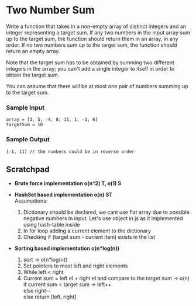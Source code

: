 # Two Number Sum

Write a function that takes in a non-empty array of distinct integers and an integer representing a target sum. If any two numbers in the input array sum up to the target sum, the function should return them in an array, in any order. If no two numbers sum up to the target sum, the function should return an empty array.

Note that the target sum has to be obtained by summing two different integers in the array; you can't add a single integer to itself in order to obtain the target sum.

You can assume that there will be at most one pair of numbers summing up to the target sum.

### Sample Input

```
array = [3, 5, -4, 8, 11, 1, -1, 6]
targetSum = 10
```

### Sample Output

```
[-1, 11] // the numbers could be in reverse order
```

## Scratchpad

* **Brute force implementation o(n^2) T, o(1) S**

* **HashSet based implementation o(n) ST**  
  Assumptions:

  1. Dictionary should be declared, we cant use flat array due to possible negative numbers in input. Let's use object in js as it implemented using hash-table inside
  2. In for loop adding a current element to the dictionary
  3. Checking if (target sum - current item) exists in the list

* **Sorting based implementation o(n\*log(n))**

  1. sort -> o(n\*log(n))
  2. Set pointers to most left and right elements
  3. While left < right
  4. Current sum = left el + right el and compare to the target sum -> o(n)  
    if current sum < target sum -> left++  
    else right--  
    else return [left, right]
